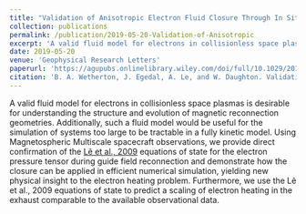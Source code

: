 ```yaml
---
title: "Validation of Anisotropic Electron Fluid Closure Through In Situ Spacecraft Observations of Magnetic Reconnection"
collection: publications
permalink: /publication/2019-05-20-Validation-of-Anisotropic
excerpt: 'A valid fluid model for electrons in collisionless space plasmas is desirable for understanding the structure and evolution of magnetic reconnection geometries. Additionally, such a fluid model would be useful for the simulation of systems too large to be tractable in a fully kinetic model. Using Magnetospheric Multiscale spacecraft observations, we provide direct confirmation of the <a href="https://doi.org/10.1103/PhysRevLett.102.085001">Lê et al., 2009</a> equations of state for the electron pressure tensor during guide field reconnection and demonstrate how the closure can be applied in efficient numerical simulation, yielding new physical insight to the electron heating problem. Furthermore, we use the Lê et al., 2009 equations of state to predict a scaling of electron heating in the exhaust comparable to the available observational data.'
date: 2019-05-20
venue: 'Geophysical Research Letters'
paperurl: 'https://agupubs.onlinelibrary.wiley.com/doi/full/10.1029/2019GL083119'
citation: 'B. A. Wetherton, J. Egedal, A. Le, and W. Daughton. Validation of anisotropic electron fluid closure through in situ spacecraft observations of magnetic reconnection. Geophysical Research Letters. 2019. '
---
```

A valid fluid model for electrons in collisionless space plasmas is desirable for understanding the structure and evolution of magnetic reconnection geometries. Additionally, such a fluid model would be useful for the simulation of systems too large to be tractable in a fully kinetic model. Using Magnetospheric Multiscale spacecraft observations, we provide direct confirmation of the <a href="https://doi.org/10.1103/PhysRevLett.102.085001">Lê et al., 2009</a> equations of state for the electron pressure tensor during guide field reconnection and demonstrate how the closure can be applied in efficient numerical simulation, yielding new physical insight to the electron heating problem. Furthermore, we use the Lê et al., 2009 equations of state to predict a scaling of electron heating in the exhaust comparable to the available observational data.
